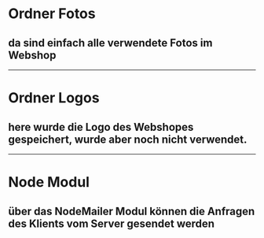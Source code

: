 # Ordner Fotos

## da sind einfach alle verwendete Fotos im Webshop

---

# Ordner Logos

## here wurde die Logo des Webshopes gespeichert, wurde aber noch nicht verwendet.

---

# Node Modul

## über das NodeMailer Modul können die Anfragen des Klients vom Server gesendet werden
